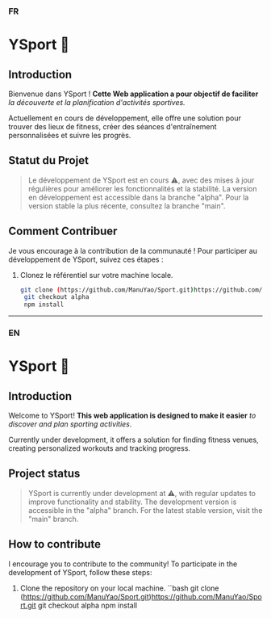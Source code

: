 ###  FR

# YSport 🥇

## Introduction

Bienvenue dans YSport ! 
**Cette Web application a pour objectif de faciliter** *la découverte et la planification d'activités sportives.* 

Actuellement en cours de développement, elle offre une solution pour trouver des lieux de fitness, créer des séances d'entraînement personnalisées et suivre les progrès.

## Statut du Projet

>  Le développement de YSport est en cours ⚠️, avec des mises à jour régulières pour améliorer les fonctionnalités et la stabilité.
  La version en développement est accessible dans la branche "alpha". Pour la version stable la plus récente, consultez la branche "main".

## Comment Contribuer

Je vous encourage à la contribution de la communauté ! Pour participer au développement de YSport, suivez ces étapes :

1. Clonez le référentiel sur votre machine locale.
   ```bash
   git clone (https://github.com/ManuYao/Sport.git)https://github.com/ManuYao/Sport.git
    git checkout alpha
    npm install
-------
###  EN

# YSport 🥇

## Introduction

Welcome to YSport! 
**This web application is designed to make it easier** *to discover and plan sporting activities*. 

Currently under development, it offers a solution for finding fitness venues, creating personalized workouts and tracking progress.

## Project status

> YSport is currently under development at ⚠️, with regular updates to improve functionality and stability.
  The development version is accessible in the "alpha" branch. For the latest stable version, visit the "main" branch.

## How to contribute

I encourage you to contribute to the community! To participate in the development of YSport, follow these steps:

1. Clone the repository on your local machine.
   ``bash
   git clone (https://github.com/ManuYao/Sport.git)https://github.com/ManuYao/Sport.git
    git checkout alpha
    npm install
